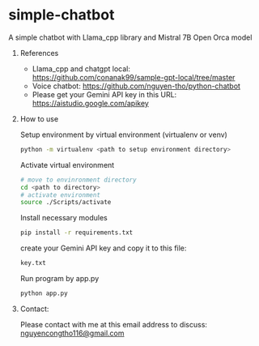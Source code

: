 # simple-chatbot
A simple chatbot with Llama_cpp library and Mistral 7B Open Orca model
1. References
   - Llama_cpp and chatgpt local:  https://github.com/conanak99/sample-gpt-local/tree/master
   - Voice chatbot: https://github.com/nguyen-tho/python-chatbot
   - Please get your Gemini API key in this URL: https://aistudio.google.com/apikey
2. How to use

   Setup environment by virtual environment (virtualenv or venv)
   ```sh
   python -m virtualenv <path to setup environment directory>
   ```
   Activate virtual environment
   ```sh
   # move to envinronment directory
   cd <path to directory>
   # activate environment
   source ./Scripts/activate
   ```
   Install necessary modules
   ```sh
   pip install -r requirements.txt
   ```
   create your Gemini API key and copy it to this file:
   ```sh
   key.txt
   ```
   Run program by app.py
   ```sh
   python app.py
   ```

4. Contact:

    Please contact with me at this email address to discuss: nguyencongtho116@gmail.com
